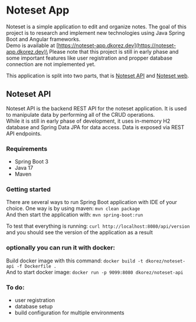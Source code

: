 # Noteset App
Noteset is a simple application to edit and organize notes. The goal of this project is to research and implement new technologies using Java Spring Boot and Angular frameworks.\
Demo is available at [https://noteset-app.dkorez.dev](https://noteset-app.dkorez.dev)\
Please note that this project is still in early phase and some important features like user registration and propper database connection are not implemented yet.

This application is split into two parts, that is [Noteset API](https://github.com/dkorez/noteset-api) and [Noteset web](https://github.com/dkorez/noteset-web).

## Noteset API
Noteset API is the backend REST API for the noteset application. It is used to manipulate data by performing all of the CRUD operations. \
While it is still in early phase of development, it uses in-memory H2 database and Spring Data JPA for data access. Data is exposed via REST API endpoints.


### Requirements
- Spring Boot 3
- Java 17
- Maven

### Getting started
There are several ways to run Spring Boot application with IDE of your choice. One way is by using maven:
`mvn clean package`\
And then start the application with:
`mvn spring-boot:run`

To test that everything is running:
`curl http://localhost:8080/api/version`
and you should see the version of the application as a result

### optionally you can run it with docker:
Build docker image with this command:
`docker build -t dkorez/noteset-api -f Dockerfile .`\
And to start docker image:
`docker run -p 9099:8080 dkorez/noteset-api`

### To do:
- user registration
- database setup
- build configuration for multiple environments
